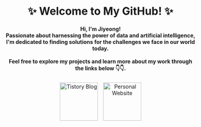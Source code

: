<div align="center" style="width: 100%;">
    <h1>✨ Welcome to My GitHub! ✨</h1>
    <h4>
        Hi, I'm Jiyeong!<br>
        Passionate about harnessing the power of data and artificial intelligence,<br>
        I'm dedicated to finding solutions for the challenges we face in our world today.<br><br>
        Feel free to explore my projects and learn more about my work through the links below 👇👇.
    </h4>
    <h3></h3>
    <h3></h3>
    <a href="https://dippingtodeepening.tistory.com/" target="_blank" style="display: inline-block; margin-right: 10px;">
        <img src="https://img.shields.io/badge/Blog-FFC100?style=for-the-badge&logo=BLOG&logoColor=black" alt="Tistory Blog" style="height: 100px;"/>
    </a>
    <a href="https://jiyeongoh.com/" target="_blank" style="display: inline-block;">
        <img src="https://img.shields.io/badge/Website-0078D4?style=for-the-badge&logo=Web&logoColor=white" alt="Personal Website" style="height: 100px;"/>
    </a>
</div>
